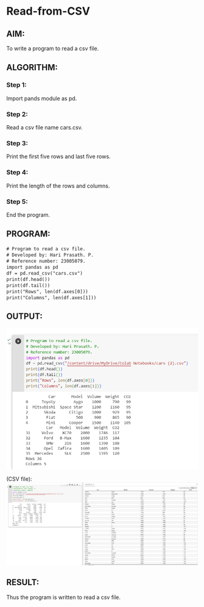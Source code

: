 # Read-from-CSV

## AIM:
To write a program to read a csv file.
## ALGORITHM:

### Step 1:
Import pands module as pd.
### Step 2:
Read a csv file name cars.csv.
### Step 3:
Print the first five rows and last five rows.
### Step 4:
Print the length of the rows and columns.
### Step 5:
End the program.

## PROGRAM:
```
# Program to read a csv file.
# Developed by: Hari Prasath. P.
# Reference number: 23005079.
import pandas as pd
df = pd.read_csv("cars.csv")
print(df.head())
print(df.tail())
print("Rows", len(df.axes[0]))
print("Columns", len(df.axes[1]))
```
## OUTPUT:
![output](/Screenshot%202023-07-31%20093105.png)

(CSV file):
![csv](/Screenshot%202023-07-31%20094057.png)
## RESULT:
Thus the program is written to read a csv file.